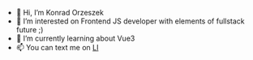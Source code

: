 - 👋 Hi, I’m Konrad Orzeszek
- 👀 I’m interested on Frontend JS developer with elements of fullstack future ;)
- 🌱 I’m currently learning about Vue3
- 📫 You can text me on [LI](https://www.linkedin.com/in/konrad-orzeszek/)

<!---
Orz3chK/Orz3chK is a ✨ special ✨ repository because its `README.md` (this file) appears on your GitHub profile.
You can click the Preview link to take a look at your changes.
--->
